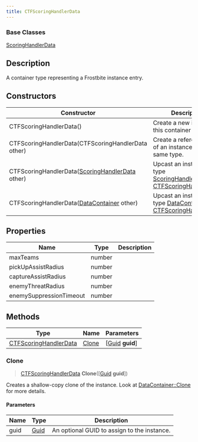 ```yaml
---
title: CTFScoringHandlerData
---
```

### Base Classes

[ScoringHandlerData](ScoringHandlerData)

## Description

A container type representing a Frostbite instance entry.

## Constructors

| Constructor                                                                      | Description                                                                                                                       |
| -------------------------------------------------------------------------------- | --------------------------------------------------------------------------------------------------------------------------------- |
| CTFScoringHandlerData()                                                          | Create a new instance of this container type.                                                                                     |
| CTFScoringHandlerData(CTFScoringHandlerData other)                               | Create a reference copy of an instance of the same type.                                                                          |
| CTFScoringHandlerData([ScoringHandlerData](ScoringHandlerData) other)            | Upcast an instance of type [ScoringHandlerData](ScoringHandlerData) to [CTFScoringHandlerData](CTFScoringHandlerData).            |
| CTFScoringHandlerData([DataContainer](/vext/ref/shared/class/datacontainer) other) | Upcast an instance of type [DataContainer](/vext/ref/shared/class/datacontainer) to [CTFScoringHandlerData](CTFScoringHandlerData). |

## Properties

| Name                    | Type   | Description |
| ----------------------- | ------ | ----------- |
| maxTeams                | number |             |
| pickUpAssistRadius      | number |             |
| captureAssistRadius     | number |             |
| enemyThreatRadius       | number |             |
| enemySuppressionTimeout | number |             |

## Methods

| Type                                           | Name            | Parameters                                     |
| ---------------------------------------------- | --------------- | ---------------------------------------------- |
| [CTFScoringHandlerData](CTFScoringHandlerData) | [Clone](#clone) | \[[Guid](/vext/ref/shared/class/guid) **guid**\] |

### Clone

> [CTFScoringHandlerData](CTFScoringHandlerData) **Clone**(\[[Guid](/vext/ref/shared/class/guid) **guid**\])

Creates a shallow-copy clone of the instance. Look at [DataContainer::Clone](/vext/ref/shared/class/datacontainer#clone) for more details.

#### Parameters

| Name | Type         | Description                                 |
| ---- | ------------ | ------------------------------------------- |
| guid | [Guid](Guid) | An optional GUID to assign to the instance. |
